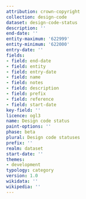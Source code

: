 ```yaml
---
attribution: crown-copyright
collection: design-code
dataset: design-code-status
description: ''
end-date: ''
entity-maximum: '622999'
entity-minimum: '622000'
entry-date: ''
fields:
- field: end-date
- field: entity
- field: entry-date
- field: name
- field: notes
- field: description
- field: prefix
- field: reference
- field: start-date
key-field: ''
licence: ogl3
name: Design code status
paint-options: ''
phase: beta
plural: Design code statuses
prefix: ''
realm: dataset
start-date: ''
themes:
- development
typology: category
version: 1.0
wikidata: ''
wikipedia: ''
---
```

